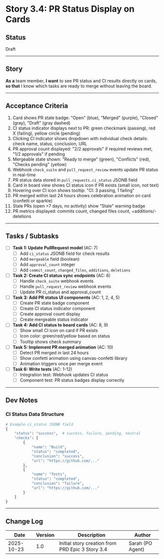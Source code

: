 # Story 3.4: PR Status Display on Cards

## Status
Draft

---

## Story

**As a** team member,
**I want** to see PR status and CI results directly on cards,
**so that** I know which tasks are ready to merge without leaving the board.

---

## Acceptance Criteria

1. Card shows PR state badge: "Open" (blue), "Merged" (purple), "Closed" (gray), "Draft" (gray dashed)
2. CI status indicator displays next to PR: green checkmark (passing), red X (failing), yellow circle (pending)
3. Clicking CI indicator shows dropdown with individual check details: check name, status, conclusion, URL
4. PR approval count displayed: "2/2 approvals" if required reviews met, "1/2 approvals" if pending
5. Mergeable state shown: "Ready to merge" (green), "Conflicts" (red), "Checks pending" (yellow)
6. Webhook `check_suite` and `pull_request_review` events update PR status in real-time
7. PR status data stored in `pull_requests.ci_status` JSONB field
8. Card in board view shows CI status icon if PR exists (small icon, not text)
9. Hovering over CI icon shows tooltip: "CI: 3 passing, 1 failing"
10. PR merged within last 24 hours shows celebration animation on card (confetti or sparkle)
11. Stale PRs (open >7 days, no activity) show "Stale" warning badge
12. PR metrics displayed: commits count, changed files count, +additions/-deletions

---

## Tasks / Subtasks

- [ ] **Task 1: Update PullRequest model** (AC: 7)
  - [ ] Add `ci_status` JSONB field for check results
  - [ ] Add `mergeable` field (boolean)
  - [ ] Add `approval_count` integer
  - [ ] Add `commit_count`, `changed_files`, `additions`, `deletions`

- [ ] **Task 2: Create CI status sync endpoints** (AC: 6)
  - [ ] Handle `check_suite` webhook events
  - [ ] Handle `pull_request_review` webhook events
  - [ ] Update PR ci_status and approval_count

- [ ] **Task 3: Add PR status UI components** (AC: 1, 2, 4, 5)
  - [ ] Create PR state badge component
  - [ ] Create CI status indicator component
  - [ ] Create approval count display
  - [ ] Create mergeable status indicator

- [ ] **Task 4: Add CI status to board cards** (AC: 8, 9)
  - [ ] Show small CI icon on card if PR exists
  - [ ] Icon color: green/red/yellow based on status
  - [ ] Tooltip shows check summary

- [ ] **Task 5: Implement PR merged animation** (AC: 10)
  - [ ] Detect PR merged in last 24 hours
  - [ ] Show confetti animation using canvas-confetti library
  - [ ] Animation triggers once per merge event

- [ ] **Task 6: Write tests** (AC: 1-12)
  - [ ] Integration test: Webhook updates CI status
  - [ ] Component test: PR status badges display correctly

---

## Dev Notes

### CI Status Data Structure

```python
# Example ci_status JSONB field
{
    "status": "success",  # success, failure, pending, neutral
    "checks": [
        {
            "name": "Build",
            "status": "completed",
            "conclusion": "success",
            "url": "https://github.com/..."
        },
        {
            "name": "Tests",
            "status": "completed",
            "conclusion": "failure",
            "url": "https://github.com/..."
        }
    ]
}
```

---

## Change Log

| Date | Version | Description | Author |
|------|---------|-------------|--------|
| 2025-10-23 | 1.0 | Initial story creation from PRD Epic 3 Story 3.4 | Sarah (PO Agent) |
